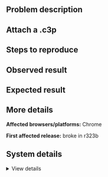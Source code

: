 ## Problem description



## Attach a .c3p



## Steps to reproduce



## Observed result



## Expected result



## More details



**Affected browsers/platforms:** Chrome

**First affected release:** broke in r323b

## System details

<details><summary>View details</summary>



</details>
